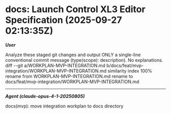 <!-- Generated by SpecStory -->

# docs: Launch Control XL3 Editor Specification (2025-09-27 02:13:35Z)

<!-- Claude Code Session 440d04c5-9912-499b-8cf1-7636cfd2c39a (2025-09-27_02-13-35Z) -->

_**User**_

Analyze these staged git changes and output ONLY a single-line conventional commit message (type(scope): description). No explanations.
diff --git a/WORKPLAN-MVP-INTEGRATION.md b/docs/feat/mvp-integration/WORKPLAN-MVP-INTEGRATION.md
similarity index 100%
rename from WORKPLAN-MVP-INTEGRATION.md
rename to docs/feat/mvp-integration/WORKPLAN-MVP-INTEGRATION.md


---

_**Agent (claude-opus-4-1-20250805)**_

docs(mvp): move integration workplan to docs directory

